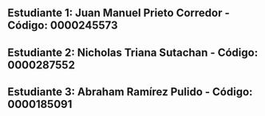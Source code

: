 ## Estudiante 1: Juan Manuel Prieto Corredor - Código: 0000245573
## Estudiante 2: Nicholas Triana Sutachan - Código: 0000287552
## Estudiante 3: Abraham Ramírez Pulido - Código: 0000185091
